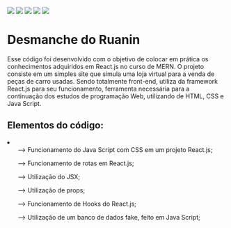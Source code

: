 <img src="https://img.shields.io/badge/React-20232A?style=for-the-badge&logo=react&logoColor=61DAFB"/> <img src="https://img.shields.io/badge/HTML5-E34F26?style=for-the-badge&logo=html5&logoColor=white"/> <img src="https://img.shields.io/badge/CSS3-1572B6?style=for-the-badge&logo=css3&logoColor=white"/> <img src="https://img.shields.io/badge/Node.js-43853D?style=for-the-badge&logo=node.js&logoColor=white"/> <img src="https://img.shields.io/badge/JavaScript-F7DF1E?style=for-the-badge&logo=javascript&logoColor=black"/>

# Desmanche do Ruanin
Esse código foi desenvolvido com o objetivo de colocar em prática os conhecimentos adquiridos em React.js no curso de MERN. O projeto consiste em um simples site que simula uma loja virtual para a venda de peças de carro usadas. Sendo totalmente front-end, utiliza da framework React.js para seu funcionamento, ferramenta necessária para a continuação dos estudos de programação Web, utilizando de HTML, CSS e Java Script.

## Elementos do código:
<li>
    <ul>--> Funcionamento do Java Script com CSS em um projeto React.js;</ul>
    <ul>--> Funcionamento de rotas em React.js;</ul>
    <ul>--> Utilização do JSX;</ul>
    <ul>--> Utilização de props;</ul>
    <ul>--> Funcionamento de Hooks do React.js;</ul>
    <ul>--> Utilização de um banco de dados fake, feito em Java Script;</ul>
</li>

